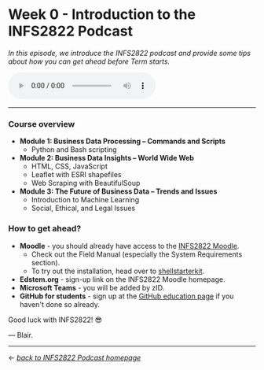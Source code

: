 # Week 0 - Introduction to the INFS2822 Podcast

_In this episode, we introduce the INFS2822 podcast and provide some tips about how you can get ahead before Term starts._

<audio controls>
  <source src="../../podcast-assets/ep00000-rev02.mp3" type="audio/mpeg">
Your browser does not support the audio element.
</audio>
&nbsp;

---

### Course overview

- **Module 1: Business Data Processing – Commands and Scripts**
    - Python and Bash scripting
- **Module 2: Business Data Insights – World Wide Web**
    - HTML, CSS, JavaScript
    - Leaflet with ESRI shapefiles
    - Web Scraping with BeautifulSoup
- **Module 3: The Future of Business Data – Trends and Issues**
    - Introduction to Machine Learning
    - Social, Ethical, and Legal Issues

### How to get ahead?

- **Moodle** - you should already have access to the [INFS2822 Moodle](https://moodle.telt.unsw.edu.au/course/view.php?id=54624).
    - Check out the Field Manual (especially the System Requirements section).
    - To try out the installation, head over to [shellstarterkit](https://github.com/blairw/shellstarterkit).
- **Edstem.org** - sign-up link on the INFS2822 Moodle homepage.
- **Microsoft Teams** - you will be added by zID.
- **GitHub for students** - sign up at the [GitHub education page](https://education.github.com/students) if you haven't done so already.

Good luck with INFS2822! 😎

&mdash; Blair.

---

&larr; _[back to INFS2822 Podcast homepage](https://blairw.github.io/infs2822podcast/)_
